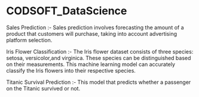 # CODSOFT_DataScience

Sales Prediction :-                                                                                                                                                 Sales prediction involves forecasting the amount of a product that customers will purchase, taking into account advertising platform selection.

Iris Flower Classification :-                                                                                                                                         The Iris flower dataset consists of three species: setosa, versicolor,and virginica. These species can be distinguished based on their measurements. This machine learning model can accurately classify the Iris flowers into their respective species.

Titanic Survival Prediction :-                                                                                                                                       This model that predicts whether a passenger on the Titanic survived or not.
